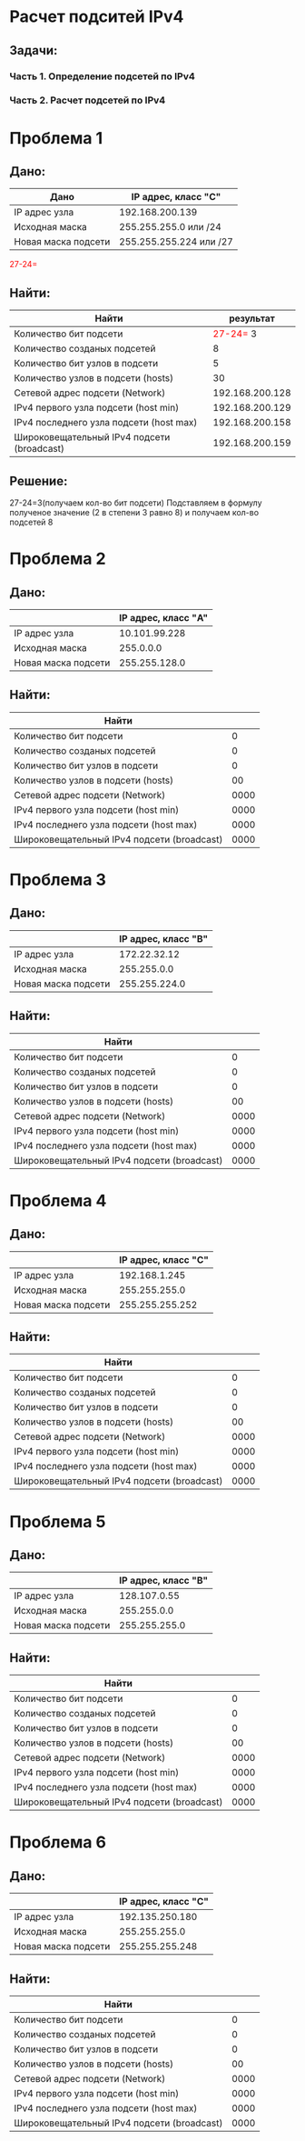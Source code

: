 # Расчет подситей IPv4

## Задачи:

### Часть 1. Определение подсетей по IPv4 

### Часть 2. Расчет подсетей по IPv4

# Проблема 1
## Дано:

  |            Дано           |  IP адрес, класс "С"        |  
  |---------------------------|-----------------------------|
  |     IP адрес узла         |    192.168.200.139          | 
  |     Исходная маска        |    255.255.255.0 или /24    |
  |     Новая маска подсети   |    255.255.255.224 или /27  |
  
  <font color="red">27-24=</font>
## Найти:

  |               Найти                             |            результат               |  
  |-------------------------------------------------|------------------------------------|
  |    Количество бит подсети                       |  <font color="red">27-24=</font> 3 | 
  |    Количество созданых подсетей                 |                8                   |
  |    Количество бит узлов в подсети               |                5                   |
  |    Количество узлов в подсети (hosts)           |               30                   | 
  |    Сетевой адрес подсети (Network)              |         192.168.200.128            | 
  |   IPv4 первого узла подсети (host min)          |         192.168.200.129            | 
  |   IPv4 последнего узла подсети (host max)       |         192.168.200.158            | 
  |   Широковещательный IPv4 подсети (broadcast)    |         192.168.200.159            | 
   
## Решение:  
   27-24=3(получаем кол-во бит подсети)
   Подставляем в формулу полученое значение  (2 в степени 3 равно 8) и получаем кол-во подсетей 8 
  
# Проблема 2
## Дано:

  |                           |  IP адрес, класс "A"    |  
  |---------------------------|-------------------------|
  |     IP адрес узла         |    10.101.99.228        | 
  |     Исходная маска        |    255.0.0.0            |
  |     Новая маска подсети   |    255.255.128.0        |
  
  
## Найти:

  |               Найти                             |                                    |  
  |-------------------------------------------------|------------------------------------|
  |    Количество бит подсети                       |                0                   | 
  |    Количество созданых подсетей                 |                0                   |
  |    Количество бит узлов в подсети               |                0                   |
  |    Количество узлов в подсети (hosts)           |               00                   | 
  |    Сетевой адрес подсети (Network)              |                    0000            | 
  |   IPv4 первого узла подсети (host min)          |                    0000            | 
  |   IPv4 последнего узла подсети (host max)       |                    0000            | 
  |   Широковещательный IPv4 подсети (broadcast)    |                    0000            | 
  
   # Проблема 3
## Дано:

  |                           |  IP адрес, класс "B"    |  
  |---------------------------|-------------------------|
  |     IP адрес узла         |    172.22.32.12         | 
  |     Исходная маска        |    255.255.0.0          |
  |     Новая маска подсети   |    255.255.224.0        |
  
  
## Найти:

  |               Найти                             |                                    |  
  |-------------------------------------------------|------------------------------------|
  |    Количество бит подсети                       |                0                   | 
  |    Количество созданых подсетей                 |                0                   |
  |    Количество бит узлов в подсети               |                0                   |
  |    Количество узлов в подсети (hosts)           |               00                   | 
  |    Сетевой адрес подсети (Network)              |                    0000            | 
  |   IPv4 первого узла подсети (host min)          |                    0000            | 
  |   IPv4 последнего узла подсети (host max)       |                    0000            | 
  |   Широковещательный IPv4 подсети (broadcast)    |                    0000            | 
   
   # Проблема 4
## Дано:

  |                           |  IP адрес, класс "С"    |  
  |---------------------------|-------------------------|
  |     IP адрес узла         |    192.168.1.245        | 
  |     Исходная маска        |    255.255.255.0        |
  |     Новая маска подсети   |    255.255.255.252      |
  
  
## Найти:

  |               Найти                             |                                    |  
  |-------------------------------------------------|------------------------------------|
  |    Количество бит подсети                       |                0                   | 
  |    Количество созданых подсетей                 |                0                   |
  |    Количество бит узлов в подсети               |                0                   |
  |    Количество узлов в подсети (hosts)           |               00                   | 
  |    Сетевой адрес подсети (Network)              |                    0000            | 
  |   IPv4 первого узла подсети (host min)          |                    0000            | 
  |   IPv4 последнего узла подсети (host max)       |                    0000            | 
  |   Широковещательный IPv4 подсети (broadcast)    |                    0000            | 
   
   # Проблема 5
## Дано:

  |                           |  IP адрес, класс "B"    |  
  |---------------------------|-------------------------|
  |     IP адрес узла         |    128.107.0.55         | 
  |     Исходная маска        |    255.255.0.0          |
  |     Новая маска подсети   |    255.255.255.0        |
  
  
## Найти:

  |               Найти                             |                                    |  
  |-------------------------------------------------|------------------------------------|
  |    Количество бит подсети                       |                0                   | 
  |    Количество созданых подсетей                 |                0                   |
  |    Количество бит узлов в подсети               |                0                   |
  |    Количество узлов в подсети (hosts)           |               00                   | 
  |    Сетевой адрес подсети (Network)              |                    0000            | 
  |   IPv4 первого узла подсети (host min)          |                    0000            | 
  |   IPv4 последнего узла подсети (host max)       |                    0000            | 
  |   Широковещательный IPv4 подсети (broadcast)    |                    0000            | 
   
   # Проблема 6
## Дано:

  |                           |  IP адрес, класс "С"    |  
  |---------------------------|-------------------------|
  |     IP адрес узла         |    192.135.250.180      | 
  |     Исходная маска        |    255.255.255.0        |
  |     Новая маска подсети   |    255.255.255.248      |
  
  
## Найти:

  |               Найти                             |                                    |  
  |-------------------------------------------------|------------------------------------|
  |    Количество бит подсети                       |                0                   | 
  |    Количество созданых подсетей                 |                0                   |
  |    Количество бит узлов в подсети               |                0                   |
  |    Количество узлов в подсети (hosts)           |               00                   | 
  |    Сетевой адрес подсети (Network)              |                    0000            | 
  |   IPv4 первого узла подсети (host min)          |                    0000            | 
  |   IPv4 последнего узла подсети (host max)       |                    0000            | 
  |   Широковещательный IPv4 подсети (broadcast)    |                    0000            | 
   
